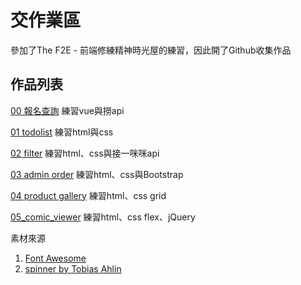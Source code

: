 # 交作業區
參加了The F2E - 前端修練精神時光屋的練習，因此開了Github收集作品

## 作品列表

[00 報名查詢](https://atzu012.github.io/00_search.html)
練習vue與撈api

[01 todolist](https://atzu012.github.io/01_todolist/index.html)
練習html與css

[02 filter](https://atzu012.github.io/02_filter/index.html)
練習html、css與接一咪咪api

[03 admin order](https://atzu012.github.io/03_admin_order/index.html)
練習html、css與Bootstrap

[04 product gallery](https://atzu012.github.io/04_product_gallery/index.html)
練習html、css grid

[05_comic_viewer](https://atzu012.github.io/05_comic_viewer/index.html)
練習html、css flex、jQuery

素材來源
1. [Font Awesome](https://fontawesome.com/)
2. [spinner by Tobias Ahlin](http://tobiasahlin.com/spinkit/)
